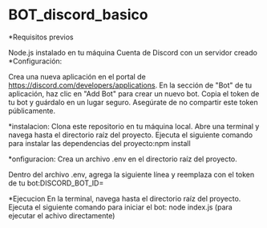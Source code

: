 # BOT_discord_basico

*Requisitos previos

Node.js instalado en tu máquina
Cuenta de Discord con un servidor creado
*Configuración:

Crea una nueva aplicación en el portal de https://discord.com/developers/applications.
En la sección de "Bot" de tu aplicación, haz clic en "Add Bot" para crear un nuevo bot.
Copia el token de tu bot y guárdalo en un lugar seguro. Asegúrate de no compartir este token públicamente.

*instalacion:
Clona este repositorio en tu máquina local.
Abre una terminal y navega hasta el directorio raíz del proyecto.
Ejecuta el siguiente comando para instalar las dependencias del proyecto:npm install

*onfiguracion:
Crea un archivo .env en el directorio raíz del proyecto.

Dentro del archivo .env, agrega la siguiente línea y reemplaza <token> con el token de tu bot:DISCORD_BOT_ID=<Token>
  
  *Ejecucion
  En la terminal, navega hasta el directorio raíz del proyecto.
  Ejecuta el siguiente comando para iniciar el bot: node index.js (para ejecutar el achivo directamente)
